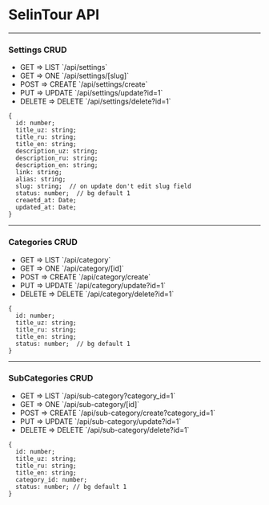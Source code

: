 # SelinTour API

<hr />

### Settings CRUD

<ul>
  <li>GET => LIST `/api/settings`</li>
  <li>GET => ONE `/api/settings/[slug]`</li>
  <li>POST => CREATE `/api/settings/create`</li>
  <li>PUT => UPDATE `/api/settings/update?id=1`</li>
  <li>DELETE => DELETE `/api/settings/delete?id=1`</li>
</ul>

```JS
{
  id: number;
  title_uz: string;
  title_ru: string;
  title_en: string;
  description_uz: string;
  description_ru: string;
  description_en: string;
  link: string;
  alias: string;
  slug: string;  // on update don't edit slug field
  status: number;  // bg default 1
  creaetd_at: Date;
  updated_at: Date;
}
```

<hr />

### Categories CRUD

<ul>
  <li>GET => LIST `/api/category`</li>
  <li>GET => ONE `/api/category/[id]`</li>
  <li>POST => CREATE `/api/category/create`</li>
  <li>PUT => UPDATE `/api/category/update?id=1`</li>
  <li>DELETE => DELETE `/api/category/delete?id=1`</li>
</ul>

```JS
{
  id: number;
  title_uz: string;
  title_ru: string;
  title_en: string;
  status: number;  // bg default 1
}
```

<hr />

### SubCategories CRUD

<ul>
  <li>GET => LIST `/api/sub-category?category_id=1`</li>
  <li>GET => ONE `/api/sub-category/[id]`</li>
  <li>POST => CREATE `/api/sub-category/create?category_id=1`</li>
  <li>PUT => UPDATE `/api/sub-category/update?id=1`</li>
  <li>DELETE => DELETE `/api/sub-category/delete?id=1`</li>
</ul>

```JS
{
  id: number;
  title_uz: string;
  title_ru: string;
  title_en: string;
  category_id: number;
  status: number; // bg default 1
}
```
